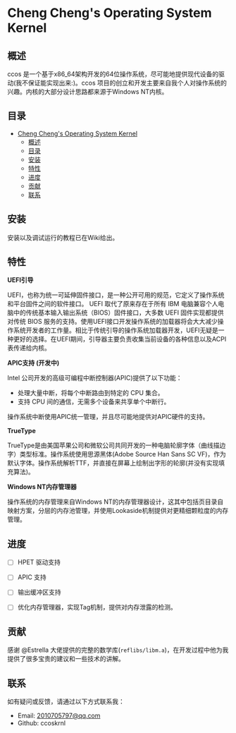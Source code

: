 # Cheng Cheng's Operating System Kernel

## 概述

ccos 是一个基于x86_64架构开发的64位操作系统，尽可能地提供现代设备的驱动(我不保证能实现出来:)。ccos 项目的创立和开发主要来自我个人对操作系统的兴趣。内核的大部分设计思路都来源于Windows NT内核。

## 目录

- [Cheng Cheng's Operating System Kernel](#cheng-chengs-operating-system-kernel)
  - [概述](#概述)
  - [目录](#目录)
  - [安装](#安装)
  - [特性](#特性)
  - [进度](#进度)
  - [贡献](#贡献)
  - [联系](#联系)

## 安装

安装以及调试运行的教程已在Wiki给出。

## 特性

**UEFI引导**

UEFI，也称为统一可延伸固件接口，是一种公开可用的规范，它定义了操作系统和平台固件之间的软件接口。 UEFI 取代了原来存在于所有 IBM 电脑兼容个人电脑中的传统基本输入输出系统（BIOS）固件接口，大多数 UEFI 固件实现都提供对传统 BIOS 服务的支持。使用UEFI接口开发操作系统的加载器将会大大减少操作系统开发者的工作量。相比于传统引导的操作系统加载器开发，UEFI无疑是一种更好的选择。在UEFI期间，引导器主要负责收集当前设备的各种信息以及ACPI表传递给内核。

**APIC支持 (开发中)**

Intel 公司开发的高级可编程中断控制器(APIC)提供了以下功能：

- 处理大量中断，将每个中断路由到特定的 CPU 集合。
- 支持 CPU 间的通信，无需多个设备来共享单个中断行。

操作系统中断使用APIC统一管理，并且尽可能地提供对APIC硬件的支持。

**TrueType**

TrueType是由美国苹果公司和微软公司共同开发的一种电脑轮廓字体（曲线描边字）类型标准。操作系统使用思源黑体(Adobe Source Han Sans SC VF)，作为默认字体。操作系统解析TTF，并直接在屏幕上绘制出字形的轮廓(并没有实现填充算法)。

**Windows NT内存管理器**

操作系统的内存管理来自Windows NT的内存管理器设计，这其中包括页目录自映射方案，分层的内存池管理，并使用Lookaside机制提供对更精细颗粒度的内存管理。

## 进度


- [ ] HPET 驱动支持
- [ ] APIC 支持
- [ ] 输出缓冲区支持
- [ ] 优化内存管理器，实现Tag机制，提供对内存泄露的检测。


## 贡献

感谢 @Estrella 大佬提供的完整的数学库(`reflibs/libm.a`)，在开发过程中他为我提供了很多宝贵的建议和一些技术的讲解。

## 联系

如有疑问或反馈，请通过以下方式联系我：

- Email: 2010705797@qq.com
- Github: ccoskrnl

